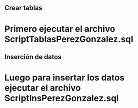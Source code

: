 ## Crear tablas

# Primero ejecutar el archivo ScriptTablasPerezGonzalez.sql


## Inserción de datos

# Luego para insertar los datos ejecutar el archivo ScriptInsPerezGonzalez.sql
